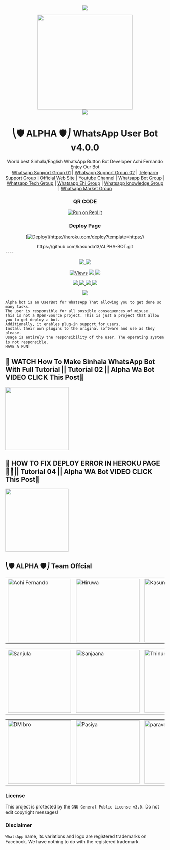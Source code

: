 

<div align="center">		
<img src= "https://camo.githubusercontent.com/71b837571c48af3aa60a73dbc9d5936aa359d78efbfa8a6743cbbbc16b80ef4d/68747470733a2f2f63646e2e646973636f72646170702e636f6d2f6174746163686d656e74732f3830353930323039333930363630383138362f3830353931333937323533353539303932322f74656e6f722e676966"/>
</p>
<div align="center">
  <img src="https://telegra.ph/file/cd6032c65c27e0510ddad.jpg" width="300" height="300">
	<div align="center">
<img src= "https://camo.githubusercontent.com/71b837571c48af3aa60a73dbc9d5936aa359d78efbfa8a6743cbbbc16b80ef4d/68747470733a2f2f63646e2e646973636f72646170702e636f6d2f6174746163686d656e74732f3830353930323039333930363630383138362f3830353931333937323533353539303932322f74656e6f722e676966"/>
</p>

  <h1>⎝🛡️ ALPHA 🛡️⎠ WhatsApp User Bot v4.0.0</h1>
</div>
<p align="center">
    World best Sinhala/English WhatsApp Button Bot Developer Achi Fernando Enjoy Our Bot
    <br>
        <a href="https://chat.whatsapp.com/EmxfOklzLVIIyDEKPx4IYj">Whatsapp Support Group 01</a> |
	<a href="https://chat.whatsapp.com/KpBbjUuoKCE5DclK9lKdr0">Whatsapp Support Group 02</a> |
	<a href="https://t.me/+TaQGxVd7ZM43NDk1">Telegarm Support Group</a> |
	<a href="https://achibrolk.wordpress.com/alpha-bot-service">Official Web Site </a> |
        <a href="https://www.youtube.com/c/ABLKPGAchiBrolk">Youtube Channel</a> |
	<a href="https://chat.whatsapp.com/FTtlr84ndUWIkR7PeHoqXJ">Whatsapp Bot Group</a> |
	<a href="https://chat.whatsapp.com/KQRCEydZ4QwJ7JpKypx5gg">Whatsapp Tech Group</a> |
	<a href="https://chat.whatsapp.com/BiRfTmouLQ2J7MaLdczOY5">Whatsapp Ehi Group</a> |
	<a href="https://chat.whatsapp.com/GPUvBfhhz7OLZhckbGi8mj">Whatsapp knowledge Group</a> |
	<a href="https://chat.whatsapp.com/GSijEqwPZBS4a3VzzlvKLM">Whatsapp Market Group</a>
    <br>
</p>
	
### QR CODE
[![Run on Repl.it](https://repl.it/badge/github/quiec/whatsasena)](https://replit.com/@ALPHAOFFICIAL/ALPHA-Qr-Session-By-Achi-Fernando?v=1)

### Deploy Page
[![Deploy](https://www.herokucdn.com/deploy/button.svg)](https://heroku.com/deploy?template=https://
</div>https://github.com/kasunda13/ALPHA-BOT.git
</div>
----

<p align="center">
  <a href="https://github.com/AchiyaCT/ALPHA-V4">
    <img src="https://img.shields.io/docker/pulls/AchiyaCT/ALPHA-V4?style=flat-square&label=Docker+Pulls">
  </a>
  <a href="https://github.com/AchiyaCT/ALPHA-V4">
    <img src="https://img.shields.io/docker/image-size/AchiyaCT/ALPHA-V4?style=flat-square&logo=github&label=Image Size">
    
  </a>
</p>

<p align="center">

  <a href="https://github.com/AchiyaCT/ALPHA-V4">
    <img src="https://hits.seeyoufarm.com/api/count/incr/badge.svg?url=https%3A%2F%2Fgithub.com%2FAchiyaCT%2FALPHA-V4&count_bg=%2379C83D&title_bg=%23555555&icon=gitpod.svg&icon_color=%23E7E7E7&title=Views&edge_flat=false" alt="Views"/></a>
  
  </a>
  <a href="https://github.com/AchiyaCT/ALPHA-V4">
    <img src="https://img.shields.io/github/forks/AchiyaCT/ALPHA-V4?label=Fork&style=social">
    
  </a>
  <a href="https://github.com/AchiyaCT/ALPHA-V4/stargazers">
    <img src="https://img.shields.io/github/stars/AchiyaCT/ALPHA-V4?style=social">
  </a>
</p>

<p align="center">
  <a href="https://github.com/AchiyaCT/ALPHA-V4">
    <img src="https://img.shields.io/github/repo-size/AchiyaCT/ALPHA-V4?color=purple&label=Repo%20Size&style=plastic">

  </a>
  <a href="https://github.com/AchiyaCT/ALPHA-V4">
    <img src="https://img.shields.io/github/license/AchiyaCT/ALPHA-V4?color=purple&label=License&style=plastic">

  </a>
  <a href="https://github.com/AchiyaCT/ALPHA-V4">
    <img src="https://img.shields.io/github/languages/top/AchiyaCT/ALPHA-V4?color=purple&label=Javascript&style=plastic">

  </a>
  <a href="https://github.com/AchiyaCT/ALPHA-V4">
    <img src="https://img.shields.io/static/v1?label=Author&message=Achi%20Fernando&color=purple&style=plastic">

  </a>
  </p>
 <p align="center">
  <a href="https://wa.me/94784506970">
    <img src="https://img.shields.io/badge/Contact%20Me%20On%20Whatsapp-Alpha%20Achi%20Fernando-purple&style=plastic">

  </a>
</p>
 
```
Alpha bot is an UserBot for WhatsApp That allowing you to get done so many tasks.
The user is responsible for all possible consequences of misuse.
This is not a Open-Source project. This is just a project that allow you to get deploy a bot.
Additionally, it enables plug-in support for users.
Install their own plugins to the original software and use as they please.
Usage is entirely the responsibility of the user. The operating system is not responsible.
HAVE A FUN!
```


## 📛 WATCH How To Make Sinhala WhatsApp Bot With Full Tutorial || Tutorial 02 || Alpha Wa Bot VIDEO CLICK This Post📛
<div>
	<a href="https://www.youtube.com/watch?v=9kJlE9RYKeo">
<img src="https://telegra.ph/file/3e7b77ce00c3fb8900452.jpg" width="200"></br></a>
</div>



## 📛 HOW TO FIX DEPLOY ERROR IN HEROKU PAGE 💯🔥|| Tutorial 04 || Alpha WA Bot VIDEO CLICK This Post📛
<div>
	<a href="https://youtu.be/uAuIcxlGFKw">
<img src="https://telegra.ph/file/76d724f5dec960374d486.jpg" width="200"></br></a>
</div>



## ⎝🛡️ ALPHA 🛡️⎠ Team Offcial

<table>
										<tbody>
											<tr>
												<td><a href="https://duanf0484.wixsite.com/achi-bro-lk"><img src="https://telegra.ph/file/652c80bc6ca6cefb89971.jpg" width="200" height="200" alt="Achi Fernando"></a></td>
												<td><a href="https://github.com/Dark-Knight-Hiruwa"><img src="https://telegra.ph/file/75ff82ccd0a33f367159e.jpg" width="200" height="200" alt="Hiruwa"></a></td>
												<td><a href="https://www.youtube.com/c/PearlYT-JRVSW"><img src="https://telegra.ph/file/165736f2772cc02707c8c.jpg" width="200" height="200" alt="Kasun"></a></td>
											</tr>
										</tbody>
									</table>
                  <table>
										<tbody>
											<tr>
												<td><a href="https://wa.me/94717954374"><img src="https://telegra.ph/file/4786f4988fb4b24912c57.jpg" width="200" height="200" alt="Sanjula"></a></td>
												<td><a href="https://www.youtube.com/c/TechDeiyo"><img src="https://telegra.ph/file/78760d8588364907312ff.jpg" width="200" height="200" alt="Sanjaana"></a></td>
                        <td><a href="httsp://github.com/BlackAmda/"><img src="https://telegra.ph/file/ca981c7bba778186bbee0.jpg" width="200" height="200" alt="Thinura"></a></td>
											</tr>
									</table>
                  <table>
										<tbody>
											<tr>
												<td><a href="https://www.youtube.com/channel/UCAafO2_JLzGHl_Le7BTkY3A/featured"><img src="https://telegra.ph/file/aeda8f2eaafd13392f1f9.jpg" width="200" height="200" alt="DM bro"></a></td>
												<td><a href="https://wa.me/94785972996"><img src="https://telegra.ph/file/dff347f2fcfcf64434085.jpg" width="200" height="200" alt="Pasiya"></a></td>
												<td><a href="https://wa.me/94703164788"><img src="https://telegra.ph/file/3d995871d0857d7475495.jpg" width="200" height="200" alt="paraveen"></a></td>
											</tr>
										</tbody>
									</table>

### License
This project is protected by the `GNU General Public License v3.0.`
Do not edit copyright messages!

### Disclaimer
`WhatsApp` name, its variations and logo are registered trademarks on Facebook. We have nothing to do with the registered trademark.
